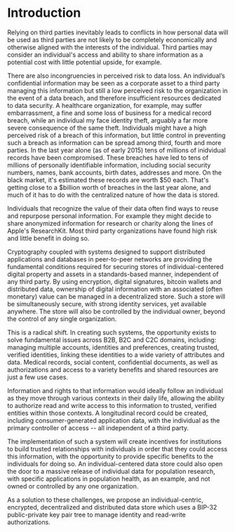 # Introduction

 Relying on third parties inevitably leads to conflicts in how personal data will be used as third parties are not likely to be completely economically and otherwise aligned with the interests of the individual. Third parties may consider an individual's access and ability to share information as a potential cost with little potential upside, for example. 

There are also incongruencies in perceived risk to data loss. An individual’s confidential information may be seen as a corporate asset to a third party managing this information but still a low perceived risk to the organization in the event of a data breach, and therefore insufficient resources dedicated to data security. A healthcare organization, for example, may suffer embarrassment, a fine and some loss of business for a medical record breach, while an individual my face identity theft, arguably a far more severe consequence of the same theft. Individuals might have a high perceived risk of a breach of this information, but little control in preventing such a breach as information can be spread among third, fourth and more parties. In the last year alone (as of early 2015) tens of millions of inidvidual records have been compromised. These breaches have led to tens of millions of personally identifiable information, including social security numbers, names, bank accounts, birth dates, addresses and more. On the black market, it's estimated these records are worth $50 each. That's getting close to a $billion worth of breaches in the last year alone, and much of it has to do with the centralized nature of how the data is stored.

Individuals that recognize the value of their data often find ways to reuse and repurpose personal information. For example they might decide to share anonymized information for research or charity along the lines of Apple's ResearchKit. Most third party organizations have found high risk and little benefit in doing so.

Cryptography coupled with systems designed to support distributed applications and databases in peer-to-peer networks are providing the fundamental conditions required for securing stores of individual-centered digital property and assets in a standards-based manner, independent of any third party. By using encryption, digital signatures, bitcoin wallets and distributed data, ownership of digital information with an associated (often monetary) value can be managed in a decentralized store. Such a store will be simultaneously secure, with strong identity services, yet available anywhere. The store will also be controlled by the individual owner, beyond the control of any single organization.

This is a radical shift. In creating such systems, the opportunity exists to solve fundamental issues across B2B, B2C and C2C domains, including: managing multiple accounts, identities and preferences, creating trusted, verified identities, linking these identities to a wide variety of attributes and data. Medical records, social content, confidential documents, as well as authorizations and access to a variety benefits and shared resources are just a few use cases. 

Information and rights to that information would ideally follow an individual as they move through various contexts in their daily life, allowing the ability to authorize read and write access to this information to trusted, verified entities within those contexts. A longitudinal record could be created, including consumer-generated application data, with the individual as the primary controller of access -- all independent of a third party.

The implementation of such a system will create incentives for institutions to build trusted relationships with individuals in order that they could access this information, with the opportunity to provide specific benefits to the individuals for doing so. An individual-centered data store could also open the door to a massive release of individual data for population research, with specific applications in population health, as an example, and not owned or controlled by any one organization.

As a solution to these challenges, we propose an individual-centric, encrypted, decentralized and distributed data store which uses a BIP-32 public-private key pair tree to manage identity and read-write authorizations.
